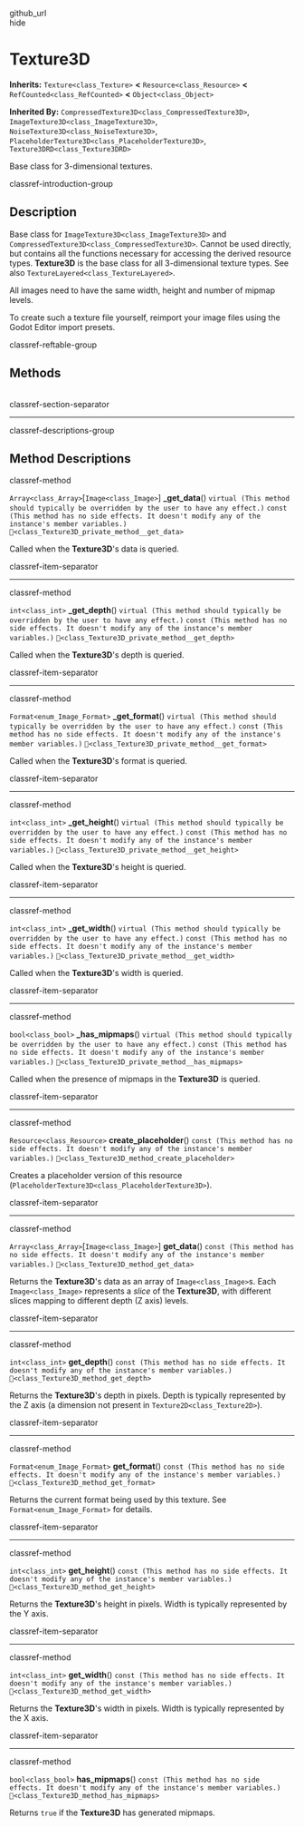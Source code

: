 github\_url  
hide

# Texture3D

**Inherits:** `Texture<class_Texture>` **&lt;**
`Resource<class_Resource>` **&lt;** `RefCounted<class_RefCounted>`
**&lt;** `Object<class_Object>`

**Inherited By:** `CompressedTexture3D<class_CompressedTexture3D>`,
`ImageTexture3D<class_ImageTexture3D>`,
`NoiseTexture3D<class_NoiseTexture3D>`,
`PlaceholderTexture3D<class_PlaceholderTexture3D>`,
`Texture3DRD<class_Texture3DRD>`

Base class for 3-dimensional textures.

classref-introduction-group

## Description

Base class for `ImageTexture3D<class_ImageTexture3D>` and
`CompressedTexture3D<class_CompressedTexture3D>`. Cannot be used
directly, but contains all the functions necessary for accessing the
derived resource types. **Texture3D** is the base class for all
3-dimensional texture types. See also
`TextureLayered<class_TextureLayered>`.

All images need to have the same width, height and number of mipmap
levels.

To create such a texture file yourself, reimport your image files using
the Godot Editor import presets.

classref-reftable-group

## Methods

<table>
<tbody>
<tr>
</tr>
<tr>
</tr>
<tr>
</tr>
<tr>
</tr>
<tr>
</tr>
<tr>
</tr>
<tr>
</tr>
<tr>
</tr>
<tr>
</tr>
<tr>
</tr>
<tr>
</tr>
<tr>
</tr>
<tr>
</tr>
</tbody>
</table>

classref-section-separator

------------------------------------------------------------------------

classref-descriptions-group

## Method Descriptions

classref-method

`Array<class_Array>`\[`Image<class_Image>`\] **\_get\_data**()
`virtual (This method should typically be overridden by the user to have any effect.)`
`const (This method has no side effects. It doesn't modify any of the instance's member variables.)`
`🔗<class_Texture3D_private_method__get_data>`

Called when the **Texture3D**'s data is queried.

classref-item-separator

------------------------------------------------------------------------

classref-method

`int<class_int>` **\_get\_depth**()
`virtual (This method should typically be overridden by the user to have any effect.)`
`const (This method has no side effects. It doesn't modify any of the instance's member variables.)`
`🔗<class_Texture3D_private_method__get_depth>`

Called when the **Texture3D**'s depth is queried.

classref-item-separator

------------------------------------------------------------------------

classref-method

`Format<enum_Image_Format>` **\_get\_format**()
`virtual (This method should typically be overridden by the user to have any effect.)`
`const (This method has no side effects. It doesn't modify any of the instance's member variables.)`
`🔗<class_Texture3D_private_method__get_format>`

Called when the **Texture3D**'s format is queried.

classref-item-separator

------------------------------------------------------------------------

classref-method

`int<class_int>` **\_get\_height**()
`virtual (This method should typically be overridden by the user to have any effect.)`
`const (This method has no side effects. It doesn't modify any of the instance's member variables.)`
`🔗<class_Texture3D_private_method__get_height>`

Called when the **Texture3D**'s height is queried.

classref-item-separator

------------------------------------------------------------------------

classref-method

`int<class_int>` **\_get\_width**()
`virtual (This method should typically be overridden by the user to have any effect.)`
`const (This method has no side effects. It doesn't modify any of the instance's member variables.)`
`🔗<class_Texture3D_private_method__get_width>`

Called when the **Texture3D**'s width is queried.

classref-item-separator

------------------------------------------------------------------------

classref-method

`bool<class_bool>` **\_has\_mipmaps**()
`virtual (This method should typically be overridden by the user to have any effect.)`
`const (This method has no side effects. It doesn't modify any of the instance's member variables.)`
`🔗<class_Texture3D_private_method__has_mipmaps>`

Called when the presence of mipmaps in the **Texture3D** is queried.

classref-item-separator

------------------------------------------------------------------------

classref-method

`Resource<class_Resource>` **create\_placeholder**()
`const (This method has no side effects. It doesn't modify any of the instance's member variables.)`
`🔗<class_Texture3D_method_create_placeholder>`

Creates a placeholder version of this resource
(`PlaceholderTexture3D<class_PlaceholderTexture3D>`).

classref-item-separator

------------------------------------------------------------------------

classref-method

`Array<class_Array>`\[`Image<class_Image>`\] **get\_data**()
`const (This method has no side effects. It doesn't modify any of the instance's member variables.)`
`🔗<class_Texture3D_method_get_data>`

Returns the **Texture3D**'s data as an array of `Image<class_Image>`s.
Each `Image<class_Image>` represents a *slice* of the **Texture3D**,
with different slices mapping to different depth (Z axis) levels.

classref-item-separator

------------------------------------------------------------------------

classref-method

`int<class_int>` **get\_depth**()
`const (This method has no side effects. It doesn't modify any of the instance's member variables.)`
`🔗<class_Texture3D_method_get_depth>`

Returns the **Texture3D**'s depth in pixels. Depth is typically
represented by the Z axis (a dimension not present in
`Texture2D<class_Texture2D>`).

classref-item-separator

------------------------------------------------------------------------

classref-method

`Format<enum_Image_Format>` **get\_format**()
`const (This method has no side effects. It doesn't modify any of the instance's member variables.)`
`🔗<class_Texture3D_method_get_format>`

Returns the current format being used by this texture. See
`Format<enum_Image_Format>` for details.

classref-item-separator

------------------------------------------------------------------------

classref-method

`int<class_int>` **get\_height**()
`const (This method has no side effects. It doesn't modify any of the instance's member variables.)`
`🔗<class_Texture3D_method_get_height>`

Returns the **Texture3D**'s height in pixels. Width is typically
represented by the Y axis.

classref-item-separator

------------------------------------------------------------------------

classref-method

`int<class_int>` **get\_width**()
`const (This method has no side effects. It doesn't modify any of the instance's member variables.)`
`🔗<class_Texture3D_method_get_width>`

Returns the **Texture3D**'s width in pixels. Width is typically
represented by the X axis.

classref-item-separator

------------------------------------------------------------------------

classref-method

`bool<class_bool>` **has\_mipmaps**()
`const (This method has no side effects. It doesn't modify any of the instance's member variables.)`
`🔗<class_Texture3D_method_has_mipmaps>`

Returns `true` if the **Texture3D** has generated mipmaps.
